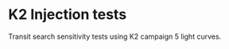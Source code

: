 K2 Injection tests
==================

Transit search sensitivity tests using K2 campaign 5 light curves.